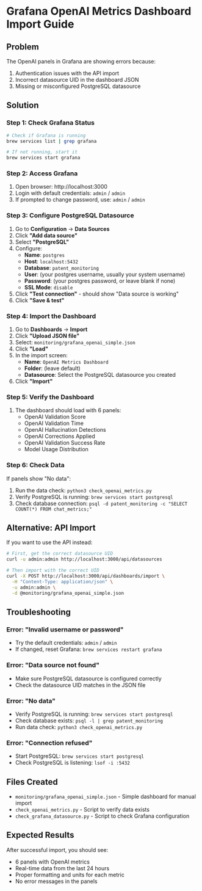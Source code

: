 # Grafana OpenAI Metrics Dashboard Import Guide

## Problem
The OpenAI panels in Grafana are showing errors because:
1. Authentication issues with the API import
2. Incorrect datasource UID in the dashboard JSON
3. Missing or misconfigured PostgreSQL datasource

## Solution

### Step 1: Check Grafana Status
```bash
# Check if Grafana is running
brew services list | grep grafana

# If not running, start it
brew services start grafana
```

### Step 2: Access Grafana
1. Open browser: http://localhost:3000
2. Login with default credentials: `admin` / `admin`
3. If prompted to change password, use: `admin` / `admin`

### Step 3: Configure PostgreSQL Datasource
1. Go to **Configuration** → **Data Sources**
2. Click **"Add data source"**
3. Select **"PostgreSQL"**
4. Configure:
   - **Name**: `postgres`
   - **Host**: `localhost:5432`
   - **Database**: `patent_monitoring`
   - **User**: (your postgres username, usually your system username)
   - **Password**: (your postgres password, or leave blank if none)
   - **SSL Mode**: `disable`
5. Click **"Test connection"** - should show "Data source is working"
6. Click **"Save & test"**

### Step 4: Import the Dashboard
1. Go to **Dashboards** → **Import**
2. Click **"Upload JSON file"**
3. Select: `monitoring/grafana_openai_simple.json`
4. Click **"Load"**
5. In the import screen:
   - **Name**: `OpenAI Metrics Dashboard`
   - **Folder**: (leave default)
   - **Datasource**: Select the PostgreSQL datasource you created
6. Click **"Import"**

### Step 5: Verify the Dashboard
1. The dashboard should load with 6 panels:
   - OpenAI Validation Score
   - OpenAI Validation Time
   - OpenAI Hallucination Detections
   - OpenAI Corrections Applied
   - OpenAI Validation Success Rate
   - Model Usage Distribution

### Step 6: Check Data
If panels show "No data":
1. Run the data check: `python3 check_openai_metrics.py`
2. Verify PostgreSQL is running: `brew services start postgresql`
3. Check database connection: `psql -d patent_monitoring -c "SELECT COUNT(*) FROM chat_metrics;"`

## Alternative: API Import
If you want to use the API instead:

```bash
# First, get the correct datasource UID
curl -u admin:admin http://localhost:3000/api/datasources

# Then import with the correct UID
curl -X POST http://localhost:3000/api/dashboards/import \
  -H "Content-Type: application/json" \
  -u admin:admin \
  -d @monitoring/grafana_openai_simple.json
```

## Troubleshooting

### Error: "Invalid username or password"
- Try the default credentials: `admin` / `admin`
- If changed, reset Grafana: `brew services restart grafana`

### Error: "Data source not found"
- Make sure PostgreSQL datasource is configured correctly
- Check the datasource UID matches in the JSON file

### Error: "No data"
- Verify PostgreSQL is running: `brew services start postgresql`
- Check database exists: `psql -l | grep patent_monitoring`
- Run data check: `python3 check_openai_metrics.py`

### Error: "Connection refused"
- Start PostgreSQL: `brew services start postgresql`
- Check PostgreSQL is listening: `lsof -i :5432`

## Files Created
- `monitoring/grafana_openai_simple.json` - Simple dashboard for manual import
- `check_openai_metrics.py` - Script to verify data exists
- `check_grafana_datasource.py` - Script to check Grafana configuration

## Expected Results
After successful import, you should see:
- 6 panels with OpenAI metrics
- Real-time data from the last 24 hours
- Proper formatting and units for each metric
- No error messages in the panels 